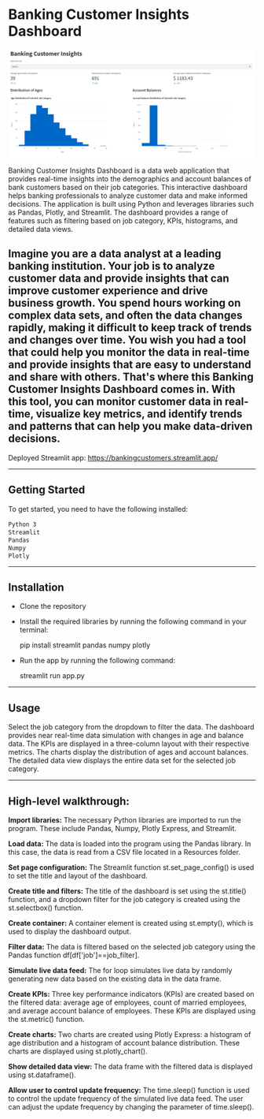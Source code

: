 # Banking Customer Insights Dashboard

![app](./Images/app.png)

Banking Customer Insights Dashboard is a data web application that provides real-time insights into the demographics and account balances of bank customers based on their job categories. This interactive dashboard helps banking professionals to analyze customer data and make informed decisions. The application is built using Python and leverages libraries such as Pandas, Plotly, and Streamlit. The dashboard provides a range of features such as filtering based on job category, KPIs, histograms, and detailed data views.

Imagine you are a data analyst at a leading banking institution. Your job is to analyze customer data and provide insights that can improve customer experience and drive business growth. You spend hours working on complex data sets, and often the data changes rapidly, making it difficult to keep track of trends and changes over time. You wish you had a tool that could help you monitor the data in real-time and provide insights that are easy to understand and share with others. That's where this Banking Customer Insights Dashboard comes in. With this tool, you can monitor customer data in real-time, visualize key metrics, and identify trends and patterns that can help you make data-driven decisions.
---

Deployed Streamlit app:
https://bankingcustomers.streamlit.app/

---

## Getting Started
To get started, you need to have the following installed:

    Python 3
    Streamlit
    Pandas
    Numpy
    Plotly

---

## Installation

- Clone the repository

- Install the required libraries by running the following command in your terminal:
    
    pip install streamlit pandas numpy plotly

- Run the app by running the following command:

    streamlit run app.py

---

## Usage
Select the job category from the dropdown to filter the data.
The dashboard provides near real-time data simulation with changes in age and balance data.
The KPIs are displayed in a three-column layout with their respective metrics.
The charts display the distribution of ages and account balances.
The detailed data view displays the entire data set for the selected job category.

---

## High-level walkthrough:

**Import libraries:** The necessary Python libraries are imported to run the program. These include Pandas, Numpy, Plotly Express, and Streamlit.

**Load data:** The data is loaded into the program using the Pandas library. In this case, the data is read from a CSV file located in a Resources folder.

**Set page configuration:** The Streamlit function st.set_page_config() is used to set the title and layout of the dashboard.

**Create title and filters:** The title of the dashboard is set using the st.title() function, and a dropdown filter for the job category is created using the st.selectbox() function.

**Create container:** A container element is created using st.empty(), which is used to display the dashboard output.

**Filter data:** The data is filtered based on the selected job category using the Pandas function df[df['job']==job_filter].

**Simulate live data feed:** The for loop simulates live data by randomly generating new data based on the existing data in the data frame.

**Create KPIs:** Three key performance indicators (KPIs) are created based on the filtered data: average age of employees, count of married employees, and average account balance of employees. These KPIs are displayed using the st.metric() function.

**Create charts:** Two charts are created using Plotly Express: a histogram of age distribution and a histogram of account balance distribution. These charts are displayed using st.plotly_chart().

**Show detailed data view:** The data frame with the filtered data is displayed using st.dataframe().

**Allow user to control update frequency:** The time.sleep() function is used to control the update frequency of the simulated live data feed. The user can adjust the update frequency by changing the parameter of time.sleep().
